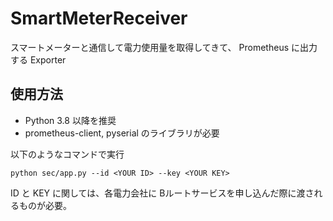 # SmartMeterReceiver

スマートメーターと通信して電力使用量を取得してきて、 Prometheus に出力する Exporter

## 使用方法

- Python 3.8 以降を推奨
- prometheus-client, pyserial のライブラリが必要

以下のようなコマンドで実行

```
python sec/app.py --id <YOUR ID> --key <YOUR KEY>
```

ID と KEY に関しては、各電力会社に Bルートサービスを申し込んだ際に渡されるものが必要。
